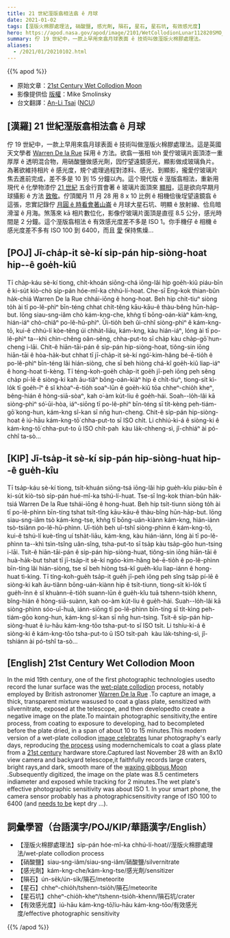 ```yaml
---
title: 21 世紀溼版翕相法翕 ê 月球
date: 2021-01-02
tags: [溼版火棉膠處理法, 硝酸鹽, 感光劑, 隕石, 星石, 星石坑, 有效感光度]
hero: https://apod.nasa.gov/apod/image/2101/WetCollodionLunar112820SMO_1024.jpg
summary: 佇 19 世紀中，一款上早用來翕月球表面 ê 技術叫做溼版火棉膠處理法。
aliases:
  - /2021/01/20210102.html
---
```


{{% apod %}}

- 原始文章：[21st Century Wet Collodion Moon](https://apod.nasa.gov/apod/ap210102.html)
- 影像提供佮 [版權](https://apod.nasa.gov/apod/lib/about_apod.html#srapply)：Mike Smolinsky
- 台文翻譯：[An-Li Tsai](mailto:thianbun.taigi@gmail.com) ([NCU](https://www.astro.ncu.edu.tw))

## [漢羅] 21 世紀溼版翕相法翕 ê 月球

佇 19 世紀中，一款上早用來翕月球表面 ê 技術叫做溼版火棉膠處理法。這是英國天文學者 [Warren De la Rue](https://en.wikipedia.org/wiki/Warren_De_la_Rue) 採用 ê 方法。欲翕一張相 to̍h 愛佇玻璃片面頂漆一重厚厚 ê 透明混合物，用硝酸鹽做感光劑，囥佇望遠鏡感光，顯影做成玻璃負片。為著欲維持相片 ê 感光度，規个處理過程對漆料、感光、到顯影，攏愛佇玻璃片焦去進前完成，差不多是 10 到 15 分鐘以內。這个現代版 ê 溼版翕相法，重新用現代 ê 化學物漆佇 [21 世紀](https://www.pbs.org/wgbh/americanexperience/features/eastman-wet-plate-photography/) 五金行買會著 ê 玻璃片面頂來 [顯相](https://unblinkingeye.com/Articles/WPC/wpc.html)，這是欲向早期月球攝影 ê 方法 [致敬](https://www.metmuseum.org/art/collection/search/786096?&exhibitionId=%7b1db98082-524d-46fe-93ee-3ba6436c0acb%7d&oid=786096&pkgids=578&pg=0&rpp=20&pos=23&ft=*&offset=20)。佇頂閣月 11 月 28 用 8 x 10 比例 ê 相機佮後埕望遠鏡翕 ê 這張，忠實記錄佇 [月圓 ê 時看會著山崙](https://svs.gsfc.nasa.gov/Gallery/moonphase.html) ê 月球大星石坑、明顯 ê 放射線、佮烏暗滑溜 ê 月海。煞落來 kā 相片數位化，影像佇玻璃片面頂是直徑 8.5 公分，感光時間是 2 分鐘。這个溼版翕相法 ê 有效感光度差不多是 ISO 1。你手機仔 ê 相機 ê 感光度差不多有 ISO 100 到 6400，而且 [愛](https://www.wetplateday.org/galleries/) 保持焦燥...

## [POJ] Jī-cha̍p-it sè-kí si̍p-pán hip-siòng-hoat hip--ê goe̍h-kiû

Tī cha̍p-káu sè-kí tiong, chi̍t-khoán siōng-chá iōng-lâi hip goe̍h-kiû piáu-bīn ê ki-su̍t kiò-chò si̍p-pán hóe-mî-ka chhú-lí-hoat. Che-sī Eng-kok thian-bûn ha̍k-chiá Warren De la Rue chhái-iōng ê hong-hoat. Beh hip chi̍t-tiuⁿ siòng to̍h ài tī po-lê-phìⁿ bīn-téng chhat chi̍t-têng kāu-kāu-ê thàu-bêng hūn-ha̍p-but. Iōng siau-sng-iâm chò kám-kng-che, khǹg tī bōng-oán-kiàⁿ kám-kng, hián-iáⁿ chò-chiâⁿ po-lê-hū-phìⁿ. Ūi-tio̍h beh ûi-chhî siòng-phìⁿ ê kám-kng-tō, kui-ê chhú-lí kòe-têng úi chha̍t-liāu, kám-kng, kàu hián-iáⁿ, lóng ài tī po-lê-phìⁿ ta--khì chìn-chêng oân-sêng, chha-put-to sī cha̍p kàu cha̍p-gō͘ hun-cheng i-lāi. Chit-ê hiān-tāi-pán ê si̍p-pán hip-siòng-hoat, tiông-sin iōng hiān-tāi ê hòa-ha̍k-but chhat tī jī-cha̍p-it sè-kí ngó͘-kim-hâng bé-ē-tio̍h ê po-lê-phìⁿ bīn-téng lâi hián-siòng, che sī beh hiòng chá-kî goe̍h-kiû liap-iáⁿ ê hong-hoat tì-kèng. Tī téng-koh-goe̍h cha̍p-it goe̍h jī-peh iōng peh sêng cha̍p pí-lē ê siòng-ki kah āu-tiâⁿ bōng-oán-kiàⁿ hip ê chi̍t-tiuⁿ, tiong-si̍t kì-lo̍k tī goe̍h-îⁿ ê sî khòaⁿ-ē-tio̍h soaⁿ-lūn ê goe̍h-kiû tōa chheⁿ-chio̍h kheⁿ, bêng-hián ê hòng-siā-sòaⁿ, kah o͘-àm ku̍t-liu ê goe̍h-hái. Soah--lo̍h-lâi kā siòng-phìⁿ só͘-ūi-hòa, iáⁿ-siōng tī po-lê-phìⁿ bīn-téng sī ti̍t-kèng peh-tiám-gō͘ kong-hun, kám-kng sî-kan sī nn̄g hun-cheng. Chit-ê si̍p-pán hip-siòng-hoat ê iú-hāu kám-kng-tō͘ chha-put-to sī ISO chi̍t. Li chhiú-ki-á ê siòng-ki ê kám-kng-tō͘ chha-put-to ū ISO chi̍t-pah  kàu la̍k-chheng-sì, jî-chhiáⁿ ài pó-chhî ta-sò...

## [KIP] Jī-tsa̍p-it sè-kí si̍p-pán hip-siòng-huat hip--ê gue̍h-kîu

Tī tsa̍p-káu sè-kí tiong, tsi̍t-khuán siōng-tsá iōng-lâi hip gue̍h-kîu piáu-bīn ê ki-su̍t kiò-tsò si̍p-pán hué-mî-ka tshú-lí-huat. Tse-sī Ing-kok thian-bûn ha̍k-tsiá Warren De la Rue tshái-iōng ê hong-huat. Beh hip tsi̍t-tiunn siòng to̍h ài tī po-lê-phìnn bīn-tíng tshat tsi̍t-tîng kāu-kāu-ê thàu-bîng hūn-ha̍p-but. Iōng siau-sng-iâm tsò kám-kng-tse, khǹg tī bōng-uán-kiànn kám-kng, hián-iánn tsò-tsiânn po-lê-hū-phìnn. Uī-tio̍h beh uî-tshî siòng-phìnn ê kám-kng-tō, kui-ê tshú-lí kuè-tîng uí tsha̍t-liāu, kám-kng, kàu hián-iánn, lóng ài tī po-lê-phìnn ta--khì tsìn-tsîng uân-sîng, tsha-put-to sī tsa̍p kàu tsa̍p-gōo hun-tsing i-lāi. Tsit-ê hiān-tāi-pán ê si̍p-pán hip-siòng-huat, tiông-sin iōng hiān-tāi ê huà-ha̍k-but tshat tī jī-tsa̍p-it sè-kí ngóo-kim-hâng bé-ē-tio̍h ê po-lê-phìnn bīn-tíng lâi hián-siòng, tse sī beh hiòng tsá-kî gue̍h-kîu liap-iánn ê hong-huat tì-kìng. Tī tíng-koh-gue̍h tsa̍p-it gue̍h jī-peh iōng peh sîng tsa̍p pí-lē ê siòng-ki kah āu-tiânn bōng-uán-kiànn hip ê tsi̍t-tiunn, tiong-si̍t kì-lo̍k tī gue̍h-înn ê sî khuànn-ē-tio̍h suann-lūn ê gue̍h-kîu tuā tshenn-tsio̍h khenn, bîng-hián ê hòng-siā-suànn, kah oo-àm ku̍t-liu ê gue̍h-hái. Suah--lo̍h-lâi kā siòng-phìnn sóo-uī-huà, iánn-siōng tī po-lê-phìnn bīn-tíng sī ti̍t-kìng peh-tiám-gōo kong-hun, kám-kng sî-kan sī nn̄g hun-tsing. Tsit-ê si̍p-pán hip-siòng-huat ê íu-hāu kám-kng-tōo tsha-put-to sī ISO tsi̍t. Li tshíu-ki-á ê siòng-ki ê kám-kng-tōo tsha-put-to ū ISO tsi̍t-pah  kàu la̍k-tshing-sì, jî-tshiánn ài pó-tshî ta-sò...

## [English] 21st Century Wet Collodion Moon

In the mid 19th century, one of the first photographic technologies usedto record the lunar surface was the [wet-plate collodion](https://en.wikipedia.org/wiki/Collodion_process) process, notably employed by British astronomer [Warren De la Rue](https://en.wikipedia.org/wiki/Warren_De_la_Rue) .To capture an image, a thick, transparent mixture wasused to coat a glass plate, sensitized with silvernitrate, exposed at the telescope, and then developedto create a negative image on the plate.To maintain photographic sensitivity,the entire process, from coating to exposure to developing, had to becompleted before the plate dried, in a span of about 10 to 15 minutes.This modern version of a wet-plate collodion [image celebrates](https://www.metmuseum.org/art/collection/search/786096?&exhibitionId=%7b1db98082-524d-46fe-93ee-3ba6436c0acb%7d&oid=786096&pkgids=578&pg=0&rpp=20&pos=23&ft=*&offset=20) lunar photography's early days, reproducing [the process](https://unblinkingeye.com/Articles/WPC/wpc.html) using modernchemicals to coat a glass plate from a [21st century](https://www.pbs.org/wgbh/americanexperience/features/eastman-wet-plate-photography/) hardware store.Captured last November 28 with an 8x10 view camera and backyard telescope,it faithfully records large craters, bright rays,and dark, smooth mare of the [waxing gibbous Moon](https://svs.gsfc.nasa.gov/Gallery/moonphase.html) .Subsequently digitized, the image on the plate was 8.5 centimeters indiameter and exposed while tracking for 2 minutes.The wet plate's effective photographic sensitivity was about ISO 1. In your smart phone, the camera sensor probably has a photographicsensitivity range of ISO 100 to 6400 (and [needs to be](https://www.wetplateday.org/galleries/) kept dry ...).

## 詞彙學習（台語漢字/POJ/KIP/華語漢字/English）

- 【溼版火棉膠處理法】si̍p-pán hóe-mî-ka chhú-lí-hoat//溼版火棉膠處理法/wet-plate collodion process
- 【硝酸鹽】siau-sng-iâm/siau-sng-iâm/硝酸鹽/silvernitrate
- 【感光劑】kám-kng-che/kám-kng-tse/感光劑/sensitizer
- 【隕石】ún-se̍k/ún-si̍k/隕石/meteorite
- 【星石】chheⁿ-chio̍h/tshenn-tsio̍h/隕石/meteorite
- 【星石坑】chheⁿ-chio̍h-kheⁿ/tshenn-tsio̍h-khenn/隕石坑/crater
- 【有效感光度】iú-hāu kám-kng-tō͘/íu-hāu kám-kng-tōo/有效感光度/effective photographic sensitivity

{{% /apod %}}
